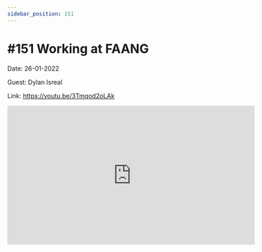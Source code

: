 ```yaml
---
sidebar_position: 151
---
```


# #151 Working at FAANG

Date: 26-01-2022

Guest: Dylan Isreal

Link: https://youtu.be/3Tmqod2oLAk

<iframe width="560" height="315" src="https://www.youtube.com/embed/3Tmqod2oLAk" title="YouTube video player" frameborder="0" allow="accelerometer; autoplay; clipboard-write; encrypted-media; gyroscope; picture-in-picture; web-share" allowfullscreen></iframe>